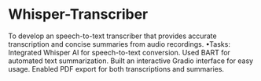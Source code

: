 # Whisper-Transcriber
To develop an speech-to-text transcriber that provides accurate transcription and concise summaries from audio recordings. •Tasks: Integrated Whisper AI for speech-to-text conversion. Used BART for automated text summarization. Built an interactive Gradio interface for easy usage. Enabled PDF export for both transcriptions and summaries.
